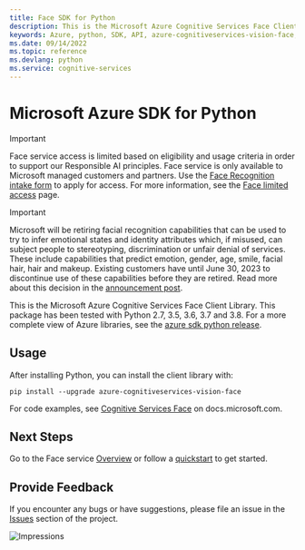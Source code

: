 ```yaml
---
title: Face SDK for Python
description: This is the Microsoft Azure Cognitive Services Face Client Library.
keywords: Azure, python, SDK, API, azure-cognitiveservices-vision-face, face
ms.date: 09/14/2022
ms.topic: reference
ms.devlang: python
ms.service: cognitive-services
---
```

# Microsoft Azure SDK for Python

> [!IMPORTANT]
> Face service access is limited based on eligibility and usage criteria in order to support our Responsible AI principles. Face service is only available to Microsoft managed customers and partners. Use the [Face Recognition intake form](https://aka.ms/facerecognition) to apply for access. For more information, see the [Face limited access](/legal/cognitive-services/computer-vision/limited-access-identity?context=%2Fazure%2Fcognitive-services%2Fcomputer-vision%2Fcontext%2Fcontext) page.

> [!IMPORTANT]
> Microsoft will be retiring facial recognition capabilities that can be used to try to infer emotional states and identity attributes which, if misused, can subject people to stereotyping, discrimination or unfair denial of services. These include capabilities that predict emotion, gender, age, smile, facial hair, hair and makeup. Existing customers have until June 30, 2023 to discontinue use of these capabilities before they are retired. Read more about this decision in the [announcement post](https://azure.microsoft.com/blog/responsible-ai-investments-and-safeguards-for-facial-recognition/).

This is the Microsoft Azure Cognitive Services Face Client Library.
This package has been tested with Python 2.7, 3.5, 3.6, 3.7 and 3.8.
For a more complete view of Azure libraries, see the [azure sdk python release](https://aka.ms/azsdk/python/all).

## Usage

After installing Python, you can install the client library with:

```console
pip install --upgrade azure-cognitiveservices-vision-face
```

For code examples, see [Cognitive Services Face](/python/api/overview/azure/cognitive-services) on docs.microsoft.com.

## Next Steps

Go to the Face service [Overview](/azure/cognitive-services/face/overview) or follow a [quickstart](/azure/cognitive-services/face/quickstarts/client-libraries) to get started.

## Provide Feedback

If you encounter any bugs or have suggestions, please file an issue in the
[Issues](https://github.com/Azure/azure-sdk-for-python/issues)
section of the project. 

![Impressions](https://azure-sdk-impressions.azurewebsites.net/api/impressions/azure-sdk-for-python%2Fazure-cognitiveservices-vision-face%2FREADME.png)

